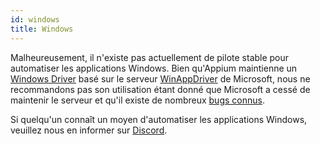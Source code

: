```yaml
---
id: windows
title: Windows
---
```


Malheureusement, il n'existe pas actuellement de pilote stable pour automatiser les applications Windows. Bien qu'Appium maintienne un [Windows Driver](https://github.com/appium/appium-windows-driver) basé sur le serveur [WinAppDriver](https://github.com/microsoft/WinAppDriver) de Microsoft, nous ne recommandons pas son utilisation étant donné que Microsoft a cessé de maintenir le serveur et qu'il existe de nombreux [bugs connus](https://github.com/search?q=repo%3Amicrosoft%2FWinAppDriver+webdriverio&type=issues).

Si quelqu'un connaît un moyen d'automatiser les applications Windows, veuillez nous en informer sur [Discord](https://discord.webdriver.io).